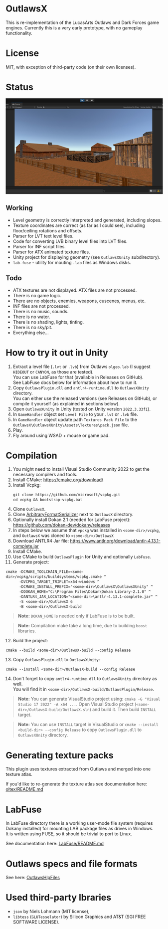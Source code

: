 # OutlawsX

This is re-implementation of the LucasArts Outlaws and Dark Forces game engines.
Currently this is a very early prototype, with no gameplay functionality.

# License

MIT, with exception of third-party code (on their own licenses).

# Status

![Screenshot](./Screenshot.jpg)

## Working

- Level geometry is correctly interpreted and generated, including slopes.  
- Texture coordinates are correct (as far as I could see), including floor/ceiling rotations and offsets.
- Parser for LVT text level files.
- Code for converting LVB binary level files into LVT files.
- Parser for INF script files.
- Parser for ATX animated texture files.
- Unity project for displaying geometry (see `OutlawsXUnity` subdirectory).
- `lab-fuse` - utility for mouting `.lab` files as Windows disks.

## Todo

- ATX textures are not displayed. ATX files are not processed.
- There is no game logic.
- There are no objects, enemies, weapons, cuscenes, menus, etc.
- INF files are not processed.
- There is no music, sounds.
- There is no water.
- There is no shading, lights, tinting.
- There is no sky/pit.
- Everything else...

# How to try it out in Unity

1. Extract a level file (`.lvt` or `.lvb`) from Outlaws `olgeo.lab` (I suggest `HIDEOUT` or `CANYON`, as those are tested).  
   You can use LabFuse for that (available in Releases on GitHub).  
   See LabFuse docs below for information about how to run it.
2. Copy `OutlawsPlugin.dll` and `antlr4-runtime.dll` to `OutlawsXUnity` directory.  
   You can either use the released versions (see Releases on GitHub), or compile it yourself (as explained in sections below).
3. Open `OutlawsXUnity` in Unity (tested on Unity version `2022.3.33f1`).
4. In `GameHandler` object set `Level File` to your `.lvt` or `.lvb` file.
5. In `GameHandler` object update path `Textures Pack File` to the `OutlawsX\OutlawsXUnity\Assets\Textures\pack.json` file.
6. Play.
7. Fly around using WSAD + mouse or game pad.

# Compilation

1. You might need to install Visual Studio Community 2022 to get the necessary compilers and tools.
2. Install CMake: https://cmake.org/download/
3. Install Vcpkg:
   ```
   git clone https://github.com/microsoft/vcpkg.git
   cd vcpkg && bootstrap-vcpkg.bat
   ```
4. Clone `OutlawsX`.
5. Clone [ArbitraryFormatSerializer](https://github.com/Zbyl/ArbitraryFormatSerializer) next to `OutlawsX` directory.
6. Optionally install Dokan 2.1 (needed for LabFuse project): https://github.com/dokan-dev/dokany/releases
7. In steps below we assume that `vpckg` was installed in `<some-dir>/vcpkg`, and `OutlawsX` was cloned to `<some-dir>/OutlawsX`
8. Download ANTLR4 Jar file: https://www.antlr.org/download/antlr-4.13.1-complete.jar
9. Install CMake.
10. Use CMake to build `OutlawsPlugin` for Unity and optionally `LabFuse`.
11. Generate project:
   ```
   cmake -DCMAKE_TOOLCHAIN_FILE=<some-dir>/vcpkg/scripts/buildsystems/vcpkg.cmake ^
         -DVCPKG_TARGET_TRIPLET=x64-windows ^
         -DCMAKE_INSTALL_PREFIX="<some-dir>\OutlawsX\OutlawsXUnity" ^
         -DDOKAN_HOME="C:\Program Files\Dokan\Dokan Library-2.1.0" ^
         -DANTLR4_JAR_LOCATION="<some-dir>\antlr-4.13.1-complete.jar" ^
         -S <some-dir>/OutlawsX 6
         -B <some-dir>/OutlawsX-build
   ```
   > **Note:** `DOKAN_HOME` is needed only if LabFuse is to be built.

   > **Note:** Compilation make take a long time, due to building `boost` libraries.
12. Build the project:
   ```
   cmake --build <some-dir>/OutlawsX-build --config Release
   ```
13. Copy `OutlawsPlugin.dll` to `OutlawsXUnity`:
   ```
   cmake --install <some-dir>/OutlawsX-build --config Release
   ```
14. Don't forget to copy `antlr4-runtime.dll` to `OutlawsXUnity` directory as well.  
   You will find it in `<some-dir>/OutlawsX-build/OutlawsPlugin/Release`.

> **Note:** You can generate VisualStudio project using: `cmake -G "Visual Studio 17 2022" -A x64 ...`. Open Visual Studio project (`<some-dir>/OutlawsX-build/OutlawsX.sln`) and build it. Then build `INSTALL` target.

> **Note:** You can use `INSTALL` target in VisualStudio or `cmake --install <build-dir> --config Release` to copy `OutlawsPlugin.dll` to `OutlawsXUnity` directory.


# Generating texture packs

This plugin uses textures extracted from Outlaws and merged into one texture atlas.

If you'd like to re-generate the texture atlas see documentation here: [oltex/README.md](./oltex/README.md)


# LabFuse

In LabFuse directory there is a working user-mode file system (requires Dokany installed) for mounting LAB package files as drives in Windows.  
It is written using FUSE, so it should be trivial to port to Linux.

See documentation here: [LabFuse/README.md](./LabFuse/README.md)

# Outlaws specs and file formats

See here: [OutlawsHlpFiles](./OutlawsHlpFiles)

# Used third-party lbraries

- `json` by Niels Lohmann (MIT license),
- `libtess` (`GLUTesselator`) by Silicon Graphics and AT&T (SGI FREE SOFTWARE LICENSE).
